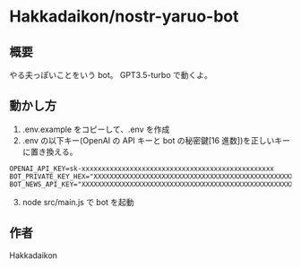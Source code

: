 # Hakkadaikon/nostr-yaruo-bot

## 概要

やる夫っぽいことをいう bot。
GPT3.5-turbo で動くよ。

## 動かし方

1. .env.example をコピーして、.env を作成
2. .env の以下キー(OpenAI の API キーと bot の秘密鍵[16 進数])を正しいキーに置き換える。

```
OPENAI_API_KEY=sk-xxxxxxxxxxxxxxxxxxxxxxxxxxxxxxxxxxxxxxxxxxxxxxxx
BOT_PRIVATE_KEY_HEX="XXXXXXXXXXXXXXXXXXXXXXXXXXXXXXXXXXXXXXXXXXXXXXXXXXXXXXXXXXXXXXXX"
BOT_NEWS_API_KEY="XXXXXXXXXXXXXXXXXXXXXXXXXXXXXXXXXXXXXXXXXXXXXXXXXXXXXXXXXXXXXXXX"
```

3. node src/main.js で bot を起動

## 作者

Hakkadaikon

